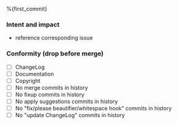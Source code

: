 %{first_commit}

### Intent and impact

- reference corresponding issue

### Conformity (drop before merge)

- [ ] ChangeLog
- [ ] Documentation
- [ ] Copyright
- [ ] No merge commits in history
- [ ] No fixup commits in history
- [ ] No apply suggestions commits in history
- [ ] No "fix/please beautifier/whitespace hook" commits in history
- [ ] No "update ChangeLog" commits in history
